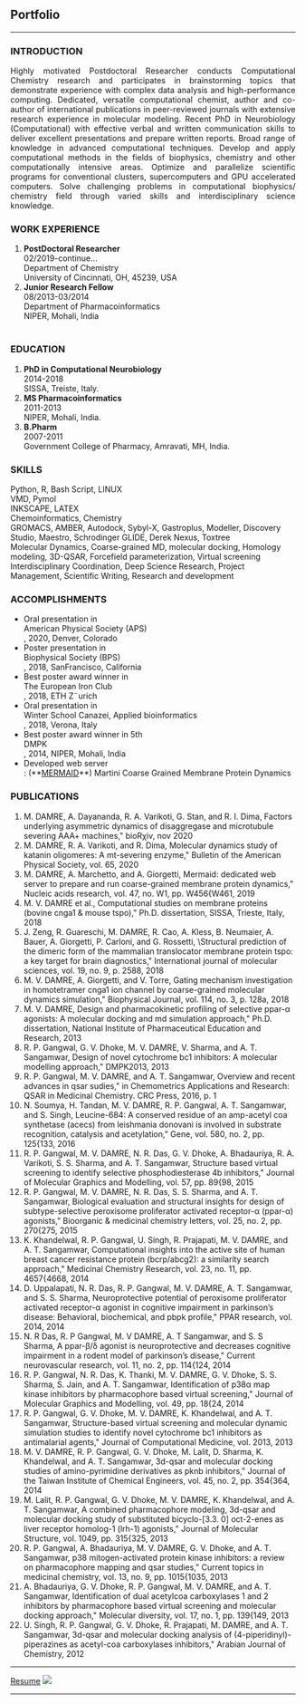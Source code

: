 ## Portfolio

---

### INTRODUCTION 
<p align="justify">Highly motivated Postdoctoral Researcher conducts Computational Chemistry research and participates in brainstorming topics that demonstrate experience with complex data analysis and high-performance computing. Dedicated, versatile computational chemist, author and co-author of international publications in peer-reviewed journals with extensive research experience in molecular modeling. Recent PhD in Neurobiology (Computational) with effective verbal and written communication skills to deliver excellent presentations and prepare written reports. Broad range of knowledge in advanced computational techniques. Develop and apply computational methods in the fields of biophysics, chemistry and other computationally intensive areas. Optimize and parallelize scientific programs for conventional clusters, supercomputers and GPU accelerated computers. Solve challenging problems in computational biophysics/ chemistry field through varied skills and interdisciplinary science knowledge.</p>

### WORK EXPERIENCE
1. **PostDoctoral Researcher**<br>
02/2019-continue...<br>
Department of Chemistry<br>
University of Cincinnati, OH, 45239, USA<br>
2. **Junior Research Fellow**<br>
08/2013-03/2014<br>
Department of Pharmacoinformatics<br>
NIPER, Mohali, India<br><br>

### EDUCATION
1. **PhD in Computational Neurobiology**<br>
   2014-2018<br>
   SISSA, Treiste, Italy.<br>
2. **MS Pharmacoinformatics**<br>
   2011-2013<br>
   NIPER, Mohali, India.<br>
3. **B.Pharm**<br>
   2007-2011<br>
   Government College of Pharmacy, Amravati, MH, India.<br>

### SKILLS
Python, R, Bash Script, LINUX<br>
VMD, Pymol<br>
INKSCAPE, LATEX<br>
Chemoinformatics, Chemistry<br>
GROMACS, AMBER, Autodock, Sybyl-X, Gastroplus, Modeller, Discovery Studio, Maestro, Schrodinger GLIDE, Derek Nexus, Toxtree<br>
Molecular Dynamics, Coarse-grained MD, molecular docking, Homology modeling, 3D-QSAR, Forcefield parameterization, Virtual screening <br>
Interdisciplinary Coordination, Deep Science Research, Project Management, Scientific Writing, Research and development<br>

### ACCOMPLISHMENTS
- Oral presentation in <div class="text-white bg-blue mb-2"> American Physical Society (APS) </div>, 2020, Denver, Colorado<br>
- Poster presentation in <div class="text-white bg-blue mb-2">Biophysical Society (BPS)</div>, 2018, SanFrancisco, California<br>
- Best poster award winner in <div class="text-white bg-blue mb-2">The European Iron Club</div>, 2018, ETH Z¨urich<br>
- Oral presentation in <div class="text-white bg-blue mb-2">Winter School Canazei, Applied bioinformatics</div>, 2018, Verona, Italy<br>
- Best poster award winner in 5th <div class="text-white bg-blue mb-2">DMPK</div>, 2014, NIPER, Mohali, India<br>
- <div class="text-white bg-blue mb-2">Developed web server</div> : (**<a href="https://molsim.sci.univr.it/mangesh/index.php" target="_blank">MERMAID</a>**) Martini Coarse Grained Membrane Protein Dynamics<br>

### PUBLICATIONS
1. M. DAMRE, A. Dayananda, R. A. Varikoti, G. Stan, and R. I. Dima, Factors underlying asymmetric dynamics of disaggregase and microtubule severing AAA+ machines," bioRχiv, nov 2020<br>
2. M. DAMRE, R. A. Varikoti, and R. Dima, Molecular dynamics study of katanin oligomeres: A mt-severing enzyme," Bulletin of the American Physical Society, vol. 65, 2020<br>
3. M. DAMRE, A. Marchetto, and A. Giorgetti, Mermaid: dedicated web server to prepare and run coarse-grained membrane protein dynamics," Nucleic acids research, vol. 47, no. W1, pp. W456{W461, 2019<br>
4. M. V. DAMRE et al., Computational studies on membrane proteins (bovine cnga1 & mouse tspo)," Ph.D. dissertation, SISSA, Trieste, Italy, 2018<br>
5. J. Zeng, R. Guareschi, M. DAMRE, R. Cao, A. Kless, B. Neumaier, A. Bauer, A. Giorgetti, P. Carloni, and G. Rossetti, \Structural prediction of the dimeric form of the mammalian translocator membrane protein tspo: a key target for brain diagnostics," International journal of molecular sciences, vol. 19, no. 9, p. 2588, 2018<br>
6. M. V. DAMRE, A. Giorgetti, and V. Torre, Gating mechanism investigation in homotetramer cnga1 ion channel by coarse-grained molecular dynamics simulation," Biophysical Journal, vol. 114, no. 3, p. 128a, 2018<br>
7. M. V. DAMRE, Design and pharmacokinetic profiling of selective ppar-α agonists: A molecular docking and md simulation approach," Ph.D. dissertation, National Institute of Pharmaceutical Education and Research, 2013<br>
8. R. P. Gangwal, G. V. Dhoke, M. V. DAMRE, V. Sharma, and A. T. Sangamwar, Design of novel cytochrome bc1 inhibitors: A molecular modelling approach," DMPK2013, 2013<br>
9. R. P. Gangwal, M. V. DAMRE, and A. T. Sangamwar, Overview and recent advances in qsar sudies," in Chemometrics Applications and Research: QSAR in Medicinal Chemistry. CRC Press, 2016, p. 1<br>
10. N. Soumya, H. Tandan, M. V. DAMRE, R. P. Gangwal, A. T. Sangamwar, and S. Singh, Leucine-684: A conserved residue of an amp-acetyl coa synthetase (acecs) from leishmania donovani is involved in substrate recognition, catalysis and acetylation," Gene, vol. 580, no. 2, pp. 125{133, 2016<br>
11. R. P. Gangwal, M. V. DAMRE, N. R. Das, G. V. Dhoke, A. Bhadauriya, R. A. Varikoti, S. S. Sharma, and A. T. Sangamwar, Structure based virtual screening to identify selective phosphodiesterase 4b inhibitors," Journal of Molecular Graphics and Modelling, vol. 57, pp. 89{98, 2015<br>
12. R. P. Gangwal, M. V. DAMRE, N. R. Das, S. S. Sharma, and A. T. Sangamwar, Biological evaluation and structural insights for design of subtype-selective peroxisome proliferator activated receptor-α (ppar-α) agonists," Bioorganic & medicinal chemistry letters, vol. 25, no. 2, pp. 270{275, 2015<br>
13. K. Khandelwal, R. P. Gangwal, U. Singh, R. Prajapati, M. V. DAMRE, and A. T. Sangamwar, Computational insights into the active site of human breast cancer resistance protein (bcrp/abcg2): a similarity search approach," Medicinal Chemistry Research, vol. 23, no. 11, pp. 4657{4668, 2014<br>
14. D. Uppalapati, N. R. Das, R. P. Gangwal, M. V. DAMRE, A. T. Sangamwar, and S. S. Sharma, Neuroprotective potential of peroxisome proliferator activated receptor-α agonist in cognitive impairment in parkinson’s disease: Behavioral, biochemical, and pbpk profile," PPAR research, vol. 2014, 2014<br>
15. N. R Das, R. P Gangwal, M. V DAMRE, A. T Sangamwar, and S. S Sharma, A ppar-β/δ agonist is neuroprotective and decreases cognitive impairment in a rodent model of parkinson’s disease," Current neurovascular research, vol. 11, no. 2, pp. 114{124, 2014<br>
16. R. P. Gangwal, N. R. Das, K. Thanki, M. V. DAMRE, G. V. Dhoke, S. S. Sharma, S. Jain, and A. T. Sangamwar, Identification of p38α map kinase inhibitors by pharmacophore based virtual screening," Journal of Molecular Graphics and Modelling, vol. 49, pp. 18{24, 2014<br>
17. R. P. Gangwal, G. V. Dhoke, M. V. DAMRE, K. Khandelwal, and A. T. Sangamwar, Structure-based virtual screening and molecular dynamic simulation studies to identify novel cytochrome bc1 inhibitors as antimalarial agents," Journal of Computational Medicine, vol. 2013, 2013<br>
18. M. V. DAMRE, R. P. Gangwal, G. V. Dhoke, M. Lalit, D. Sharma, K. Khandelwal, and A. T. Sangamwar, 3d-qsar and molecular docking studies of amino-pyrimidine derivatives as pknb inhibitors," Journal of the Taiwan Institute of Chemical Engineers, vol. 45, no. 2, pp. 354{364, 2014<br>
19. M. Lalit, R. P. Gangwal, G. V. Dhoke, M. V. DAMRE, K. Khandelwal, and A. T. Sangamwar, A combined pharmacophore modeling, 3d-qsar and molecular docking study of substituted bicyclo-[3.3. 0] oct-2-enes as liver receptor homolog-1 (lrh-1) agonists," Journal of Molecular Structure, vol. 1049, pp. 315{325, 2013<br>
20. R. P. Gangwal, A. Bhadauriya, M. V. DAMRE, G. V. Dhoke, and A. T. Sangamwar, p38 mitogen-activated protein kinase inhibitors: a review on pharmacophore mapping and qsar studies," Current topics in medicinal chemistry, vol. 13, no. 9, pp. 1015{1035, 2013<br>
21. A. Bhadauriya, G. V. Dhoke, R. P. Gangwal, M. V. DAMRE, and A. T. Sangamwar, Identification of dual acetylcoa carboxylases 1 and 2 inhibitors by pharmacophore based virtual screening and molecular docking approach," Molecular diversity, vol. 17, no. 1, pp. 139{149, 2013<br>
22. U. Singh, R. P. Gangwal, G. V. Dhoke, R. Prajapati, M. DAMRE, and A. T. Sangamwar, 3d-qsar and molecular docking analysis of (4-piperidinyl)-piperazines as acetyl-coa carboxylases inhibitors," Arabian Journal of Chemistry, 2012<br>

---
[Resume](/pdf/Mangesh_Damre_Resume.pdf)
<img src="images/resume-logo?raw=true"/>

---
<!-- Remove above link if you don't want to attibute -->
